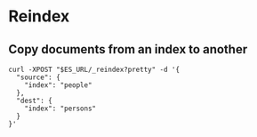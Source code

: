 
#  Reindex
## Copy documents from an index to another

```
curl -XPOST "$ES_URL/_reindex?pretty" -d '{
  "source": {
    "index": "people"
  },
  "dest": {
    "index": "persons"
  }
}'
```
